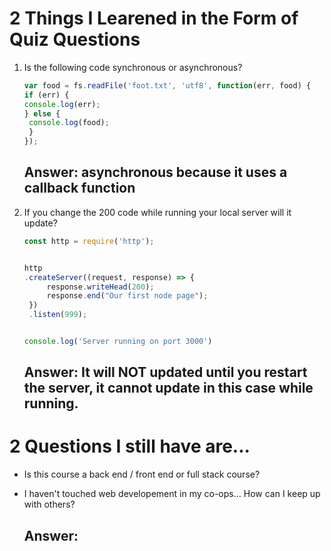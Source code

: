 # 2 Things I Learened in the Form of Quiz Questions

1. Is the following code synchronous or asynchronous?

   ```js
   var food = fs.readFile('foot.txt', 'utf8', function(err, food) {
   if (err) {
   console.log(err);
   } else {
    console.log(food);
    }
   });
   ```
    
   ## Answer: asynchronous because it uses a callback function
  
1. If you change the 200 code while running your local server will it update?
  
   ```js
   const http = require('http');


   http
   .createServer((request, response) => {
        response.writeHead(200);
        response.end("Our first node page");
    })
    .listen(999);


   console.log('Server running on port 3000')
   ```
   
   ## Answer: It will NOT updated until you restart the server, it cannot update in this case while running.

# 2 Questions I still have are...

* Is this course a back end / front end or full stack course?

* I haven't touched web developement in my co-ops... How can I keep up with others?

   ## Answer:

